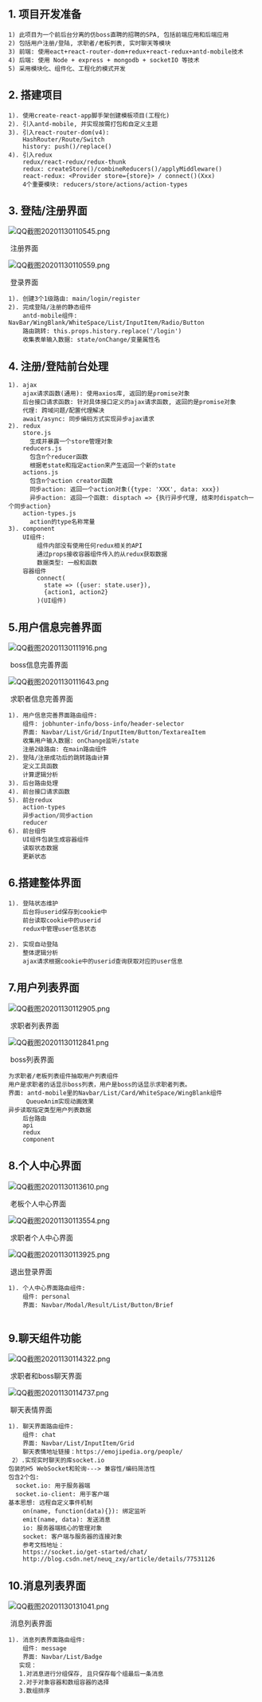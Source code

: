 ## 1. 项目开发准备
    1) 此项目为一个前后台分离的仿boss直聘的招聘的SPA, 包括前端应用和后端应用 
    2) 包括用户注册/登陆, 求职者/老板列表, 实时聊天等模块 
    3) 前端: 使用eact+react-router-dom+redux+react-redux+antd-mobile技术 
    4) 后端: 使用 Node + express + mongodb + socketIO 等技术 
    5) 采用模块化、组件化、工程化的模式开发

## 2. 搭建项目
    1). 使用create-react-app脚手架创建模板项目(工程化)
    2). 引入antd-mobile, 并实现按需打包和自定义主题
    3). 引入react-router-dom(v4): 
        HashRouter/Route/Switch
        history: push()/replace()
    4). 引入redux
        redux/react-redux/redux-thunk
        redux: createStore()/combineReducers()/applyMiddleware()
        react-redux: <Provider store={store}> / connect()(Xxx)
        4个重要模块: reducers/store/actions/action-types

## 3. 登陆/注册界面

![QQ截图20201130110545.png](https://i.loli.net/2020/11/30/GUWwAguLnNvbaKQ.png)

​                                                                                                                             注册界面

![QQ截图20201130110559.png](https://i.loli.net/2020/11/30/ZEkKxgdYoBqTPW5.png)

​                                                                                                                                      登录界面

    1). 创建3个1级路由: main/login/register
    2). 完成登陆/注册的静态组件
        antd-mobile组件: NavBar/WingBlank/WhiteSpace/List/InputItem/Radio/Button
        路由跳转: this.props.history.replace('/login')
        收集表单输入数据: state/onChange/变量属性名

## 4. 注册/登陆前台处理
    1). ajax
        ajax请求函数(通用): 使用axios库, 返回的是promise对象
        后台接口请求函数: 针对具体接口定义的ajax请求函数, 返回的是promise对象
        代理: 跨域问题/配置代理解决
        await/async: 同步编码方式实现异步ajax请求 
    2). redux
        store.js
          生成并暴露一个store管理对象
        reducers.js
          包含n个reducer函数
          根据老state和指定action来产生返回一个新的state
        actions.js
          包含n个action creator函数
          同步action: 返回一个action对象({type: 'XXX', data: xxx})
          异步action: 返回一个函数: disptach => {执行异步代理, 结束时dispatch一个同步action}
        action-types.js
          action的type名称常量
    3). component
        UI组件: 
            组件内部没有使用任何redux相关的API
            通过props接收容器组件传入的从redux获取数据
            数据类型: 一般和函数
        容器组件
            connect(
              state => ({user: state.user}),
              {action1, action2}
            )(UI组件)

##    5.用户信息完善界面

![QQ截图20201130111916.png](https://i.loli.net/2020/11/30/SDaJ2AviTr39RjZ.png)

​                                                                                                                         boss信息完善界面

![QQ截图20201130111643.png](https://i.loli.net/2020/11/30/UNPYsoZ6bhO2KIm.png)

​                                                                                                                                求职者信息完善界面

```
1). 用户信息完善界面路由组件: 
    组件: jobhunter-info/boss-info/header-selector
    界面: Navbar/List/Grid/InputItem/Button/TextareaItem
    收集用户输入数据: onChange监听/state 
    注册2级路由: 在main路由组件
2). 登陆/注册成功后的跳转路由计算
    定义工具函数
    计算逻辑分析
3). 后台路由处理
4). 前台接口请求函数
5). 前台redux
    action-types
    异步action/同步action
    reducer
6). 前台组件
    UI组件包装生成容器组件
    读取状态数据
    更新状态
```

## 6.搭建整体界面

```
1). 登陆状态维护
    后台将userid保存到cookie中
    前台读取cookie中的userid
    redux中管理user信息状态
    
2). 实现自动登陆
    整体逻辑分析
    ajax请求根据cookie中的userid查询获取对应的user信息
```

## 7.用户列表界面

![QQ截图20201130112905.png](https://i.loli.net/2020/11/30/rn4WAzdbDgtMZvj.png)

​                                                                                                                                求职者列表界面

![QQ截图20201130112841.png](https://i.loli.net/2020/11/30/SYDt5lJ4nsmOoe8.png)

​                                                                                                                                  boss列表界面

```
为求职者/老板列表组件抽取用户列表组件
用户是求职者的话显示boss列表，用户是boss的话显示求职者列表。
界面: antd-mobile里的Navbar/List/Card/WhiteSpace/WingBlank组件
     QueueAnim实现动画效果
异步读取指定类型用户列表数据
    后台路由
    api
    redux
    component
```

## 8.个人中心界面

![QQ截图20201130113610.png](https://i.loli.net/2020/11/30/nyBZlWPfcDEakvU.png)

​                                                                                                                                老板个人中心界面

![QQ截图20201130113554.png](https://i.loli.net/2020/11/30/hCynf6r7B3AUjXl.png)

​                                                                                                                             求职者个人中心界面

![QQ截图20201130113925.png](https://i.loli.net/2020/11/30/tbXnkQhMx9o4HZA.png)

​                                                                                                                                退出登录界面

```
1). 个人中心界面路由组件: 
    组件: personal
    界面: Navbar/Modal/Result/List/Button/Brief
    
```

## 9.聊天组件功能

![QQ截图20201130114322.png](https://i.loli.net/2020/11/30/3dE8NS4u9XmYCMs.png)

​                                                                                                                                求职者和boss聊天界面

![QQ截图20201130114737.png](https://i.loli.net/2020/11/30/fWeIp9tBzHGw3k4.png)

​                                                                                                                                   聊天表情界面

```
1). 聊天界面路由组件: 
    组件: chat
    界面: Navbar/List/InputItem/Grid
    聊天表情地址链接：https://emojipedia.org/people/
 2）.实现实时聊天的库socket.io
包装的H5 WebSocket和轮询---> 兼容性/编码简洁性
包含2个包:
  socket.io: 用于服务器端
  socket.io-client: 用于客户端
基本思想: 远程自定义事件机制
    on(name, function(data){}): 绑定监听
    emit(name, data): 发送消息
    io: 服务器端核心的管理对象
    socket: 客户端与服务器的连接对象
    参考文档地址：
    https://socket.io/get-started/chat/ 
    http://blog.csdn.net/neuq_zxy/article/details/77531126
```

## 10.消息列表界面

![QQ截图20201130131041.png](https://i.loli.net/2020/11/30/FiT5aEpvb9VrJLS.png)

​                                                                                                                                 消息列表界面

```
1). 消息列表界面路由组件: 
    组件: message
    界面: Navbar/List/Badge
   实现：
   1.对消息进行分组保存, 且只保存每个组最后一条消息
   2.对于对象容器和数组容器的选择
   3.数组排序
```



## 